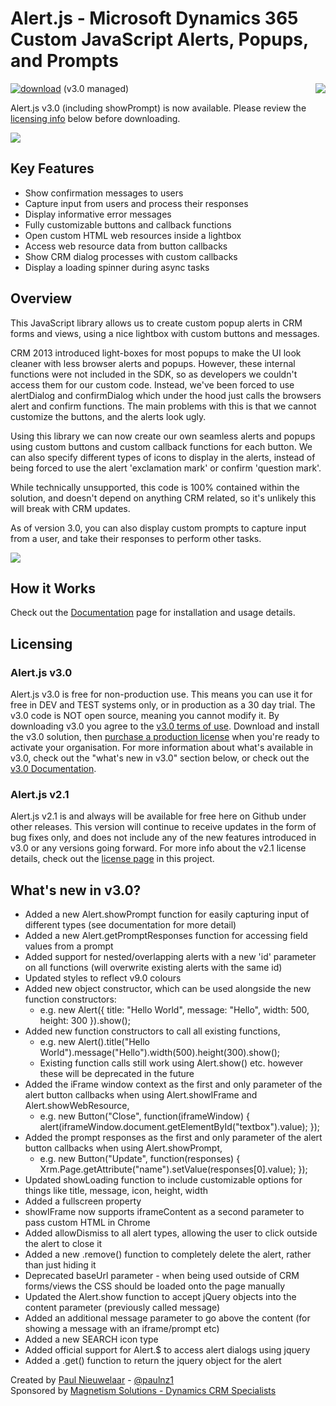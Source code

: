 # Alert.js - Microsoft Dynamics 365 Custom JavaScript Alerts, Popups, and Prompts
[![download](https://user-images.githubusercontent.com/14048382/27844360-c7ea9670-6174-11e7-8658-80d356c1ba8f.png)](https://github.com/PaulNieuwelaar/alertjs/releases/download/v3.0/AlertJS_3_0_5_managed.zip) (v3.0 managed) [<img align="right" src="https://user-images.githubusercontent.com/14048382/29433676-4eb13ea6-83f4-11e7-8c07-eca514b1b197.png"/>](https://github.com/PaulNieuwelaar/alertjs/wiki/Documentation-v3.0)

Alert.js v3.0 (including showPrompt) is now available. Please review the [licensing info](#licensing) below before downloading.

![](https://user-images.githubusercontent.com/14048382/40751240-74f24b68-64be-11e8-8c2f-1d6bae31428f.png)

## Key Features

* Show confirmation messages to users
* Capture input from users and process their responses
* Display informative error messages
* Fully customizable buttons and callback functions
* Open custom HTML web resources inside a lightbox
* Access web resource data from button callbacks
* Show CRM dialog processes with custom callbacks
* Display a loading spinner during async tasks

## Overview

This JavaScript library allows us to create custom popup alerts in CRM forms and views, using a nice lightbox with custom buttons and messages.

CRM 2013 introduced light-boxes for most popups to make the UI look cleaner with less browser alerts and popups. However, these internal functions were not included in the SDK, so as developers we couldn't access them for our custom code. Instead, we've been forced to use alertDialog and confirmDialog which under the hood just calls the browsers alert and confirm functions. The main problems with this is that we cannot customize the buttons, and the alerts look ugly.

Using this library we can now create our own seamless alerts and popups using custom buttons and custom callback functions for each button. We can also specify different types of icons to display in the alerts, instead of being forced to use the alert 'exclamation mark' or confirm 'question mark'.

While technically unsupported, this code is 100% contained within the solution, and doesn't depend on anything CRM related, so it's unlikely this will break with CRM updates.

As of version 3.0, you can also display custom prompts to capture input from a user, and take their responses to perform other tasks.

![](https://user-images.githubusercontent.com/14048382/38449753-a6656062-3a67-11e8-91c0-3dfb4bfe69d6.PNG)

## How it Works
Check out the [Documentation](https://github.com/PaulNieuwelaar/alertjs/wiki/Documentation) page for installation and usage details.

## Licensing

### Alert.js v3.0
Alert.js v3.0 is free for non-production use. This means you can use it for free in DEV and TEST systems only, or in production as a 30 day trial. The v3.0 code is NOT open source, meaning you cannot modify it. By downloading v3.0 you agree to the [v3.0 terms of use](https://github.com/PaulNieuwelaar/alertjs/blob/master/license.md). Download and install the v3.0 solution, then [purchase a production license](https://www.magnetismsolutions.com/buy-now?product=alertjs) when you're ready to activate your organisation.
For more information about what's available in v3.0, check out the "what's new in v3.0" section below, or check out the [v3.0 Documentation](https://github.com/PaulNieuwelaar/alertjs/wiki/Documentation-v3.0).

### Alert.js v2.1
Alert.js v2.1 is and always will be available for free here on Github under other releases. This version will continue to receive updates in the form of bug fixes only, and does not include any of the new features introduced in v3.0 or any versions going forward. For more info about the v2.1 license details, check out the [license page](https://github.com/PaulNieuwelaar/alertjs/blob/master/license-v2.1.md) in this project.

## What's new in v3.0?
* Added a new Alert.showPrompt function for easily capturing input of different types (see documentation for more detail)
* Added a new Alert.getPromptResponses function for accessing field values from a prompt
* Added support for nested/overlapping alerts with a new 'id' parameter on all functions (will overwrite existing alerts with the same id)
* Updated styles to reflect v9.0 colours
* Added new object constructor, which can be used alongside the new function constructors:
   * e.g. new Alert({ title: "Hello World", message: "Hello", width: 500, height: 300 }).show();
* Added new function constructors to call all existing functions, 
   * e.g. new Alert().title("Hello World").message("Hello").width(500).height(300).show();
   * Existing function calls still work using Alert.show() etc. however these will be deprecated in the future
* Added the iFrame window context as the first and only parameter of the alert button callbacks when using Alert.showIFrame and Alert.showWebResource, 
   * e.g. new Button("Close", function(iframeWindow) { alert(iframeWindow.document.getElementById("textbox").value); });
* Added the prompt responses as the first and only parameter of the alert button callbacks when using Alert.showPrompt, 
   * e.g. new Button("Update", function(responses) { Xrm.Page.getAttribute("name").setValue(responses[0].value); });
* Updated showLoading function to include customizable options for things like title, message, icon, height, width
* Added a fullscreen property
* showIFrame now supports iframeContent as a second parameter to pass custom HTML in Chrome
* Added allowDismiss to all alert types, allowing the user to click outside the alert to close it
* Added a new .remove() function to completely delete the alert, rather than just hiding it
* Deprecated baseUrl parameter - when being used outside of CRM forms/views the CSS should be loaded onto the page manually
* Updated the Alert.show function to accept jQuery objects into the content parameter (previously called message)
* Added an additional message parameter to go above the content (for showing a message with an iframe/prompt etc)
* Added a new SEARCH icon type
* Added official support for Alert.$ to access alert dialogs using jquery
* Added a .get() function to return the jquery object for the alert

Created by [Paul Nieuwelaar](http://paulnieuwelaar.wordpress.com) - [@paulnz1](https://twitter.com/paulnz1)  
Sponsored by [Magnetism Solutions - Dynamics CRM Specialists](http://www.magnetismsolutions.com)
